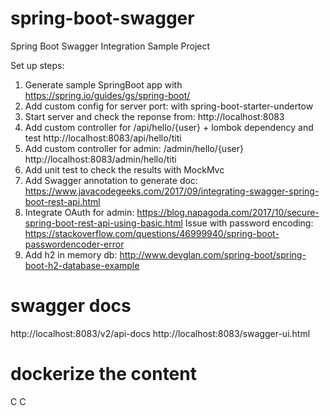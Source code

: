 # spring-boot-swagger
Spring Boot Swagger Integration Sample Project

Set up steps:
1. Generate sample SpringBoot app with https://spring.io/guides/gs/spring-boot/
2. Add custom config for server port: with spring-boot-starter-undertow
3. Start server and check the reponse from: http://localhost:8083
4. Add custom controller for /api/hello/{user} + lombok dependency and test http://localhost:8083/api/hello/titi
5. Add custom controller for admin: /admin/hello/{user}
http://localhost:8083/admin/hello/titi
6. Add unit test to check the results with MockMvc
7. Add Swagger annotation to generate doc: https://www.javacodegeeks.com/2017/09/integrating-swagger-spring-boot-rest-api.html
8. Integrate OAuth for admin: https://blog.napagoda.com/2017/10/secure-spring-boot-rest-api-using-basic.html
Issue with password encoding: https://stackoverflow.com/questions/46999940/spring-boot-passwordencoder-error
9. Add h2 in memory db: http://www.devglan.com/spring-boot/spring-boot-h2-database-example

# swagger docs
http://localhost:8083/v2/api-docs
http://localhost:8083/swagger-ui.html

# dockerize the content

C
C
#
